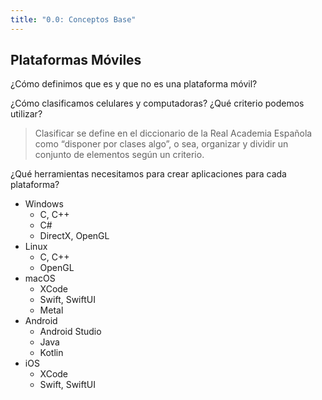 ```yaml
---
title: "0.0: Conceptos Base"
---
```


## Plataformas Móviles

¿Cómo definimos que es y que no es una plataforma móvil?

¿Cómo clasificamos celulares y computadoras? ¿Qué criterio podemos utilizar?

> Clasificar se define en el diccionario de la Real Academia Española como “disponer por clases algo”, o sea, organizar y dividir un conjunto de elementos según un criterio.

¿Qué herramientas necesitamos para crear aplicaciones para cada plataforma?

- Windows
	- C, C++
	- C#
	- DirectX, OpenGL
- Linux
	- C, C++
	- OpenGL
- macOS
	- XCode
	- Swift, SwiftUI
	- Metal
- Android
	- Android Studio
	- Java
	- Kotlin
- iOS
	- XCode
	- Swift, SwiftUI
